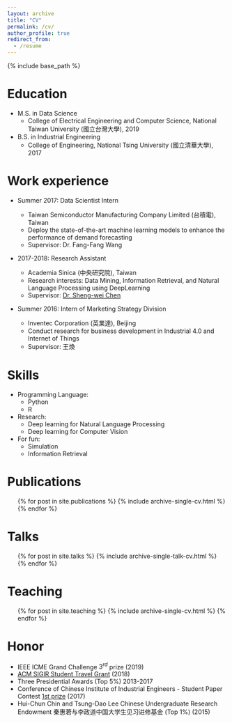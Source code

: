 ```yaml
---
layout: archive
title: "CV"
permalink: /cv/
author_profile: true
redirect_from:
  - /resume
---
```


{% include base_path %}

Education
======
* M.S. in Data Science
  * College of Electrical Engineering and Computer Science, National Taiwan University (國立台灣大學), 2019
* B.S. in Industrial Engineering
  * College of Engineering, National Tsing University (國立清華大學), 2017

Work experience
======
* Summer 2017: Data Scientist Intern
  * Taiwan Semiconductor Manufacturing Company Limited (台積電), Taiwan
  * Deploy the state-of-the-art machine learning models to enhance the performance of demand forecasting
  * Supervisor: Dr. Fang-Fang Wang

* 2017-2018: Research Assistant
  * Academia Sinica (中央研究院), Taiwan
  * Research interests: Data Mining, Information Retrieval, and Natural Language Processing using DeepLearning
  * Supervisor: [Dr. Sheng-wei Chen](https://www.iis.sinica.edu.tw/pages/swc/index_en.html)

* Summer 2016: Intern of Marketing Strategy Division
  * Inventec Corporation (英業達), Beijing
  * Conduct research for business development in Industrial 4.0 and Internet of Things
  * Supervisor: 王煥
  
Skills
======
* Programming Language:
  * Python
  * R
* Research:
  * Deep learning for Natural Language Processing
  * Deep learning for Computer Vision
* For fun: 
  * Simulation
  * Information Retrieval

Publications
======
  <ul>{% for post in site.publications %}
    {% include archive-single-cv.html %}
  {% endfor %}</ul>
  
Talks
======
  <ul>{% for post in site.talks %}
    {% include archive-single-talk-cv.html %}
  {% endfor %}</ul>
  
Teaching
======
  <ul>{% for post in site.teaching %}
    {% include archive-single-cv.html %}
  {% endfor %}</ul>
  
Honor
======
* IEEE ICME Grand Challenge $3^{rd}$ prize (2019)
* [ACM SIGIR Student Travel Grant](https://sigir.org/general-information/travel-grants/) (2018) 
* Three Presidential Awards (Top 5%) 2013-2017
* Conference of Chinese Institute of Industrial Engineers - Student Paper Contest [1st prize](http://www.ie.nthu.edu.tw/files/13-1267-120141-1.php?Lang=zh-tw) (2017)
* Hui-Chun Chin and Tsung-Dao Lee Chinese Undergraduate Research Endowment 秦惠莙与李政道中国大学生见习进修基金 (Top 1%) (2015)
